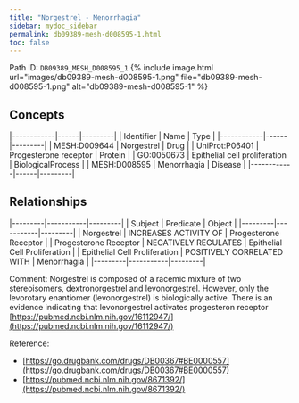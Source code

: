 ```yaml
---
title: "Norgestrel - Menorrhagia"
sidebar: mydoc_sidebar
permalink: db09389-mesh-d008595-1.html
toc: false 
---
```



Path ID: `DB09389_MESH_D008595_1`
{% include image.html url="images/db09389-mesh-d008595-1.png" file="db09389-mesh-d008595-1.png" alt="db09389-mesh-d008595-1" %}

## Concepts

|------------|------|---------|
| Identifier | Name | Type    |
|------------|------|---------|
| MESH:D009644 | Norgestrel | Drug |
| UniProt:P06401 | Progesterone receptor | Protein |
| GO:0050673 | Epithelial cell proliferation | BiologicalProcess |
| MESH:D008595 | Menorrhagia | Disease |
|------------|------|---------|

## Relationships

|---------|-----------|---------|
| Subject | Predicate | Object  |
|---------|-----------|---------|
| Norgestrel | INCREASES ACTIVITY OF | Progesterone Receptor |
| Progesterone Receptor | NEGATIVELY REGULATES | Epithelial Cell Proliferation |
| Epithelial Cell Proliferation | POSITIVELY CORRELATED WITH | Menorrhagia |
|---------|-----------|---------|

Comment: Norgestrel is composed of a racemic mixture of two stereoisomers, dextronorgestrel and levonorgestrel. However, only the levorotary enantiomer (levonorgestrel) is biologically active. There is an evidence indicating that levonorgestrel activates progesteron receptor [https://pubmed.ncbi.nlm.nih.gov/16112947/](https://pubmed.ncbi.nlm.nih.gov/16112947/)

Reference: 
  - [https://go.drugbank.com/drugs/DB00367#BE0000557](https://go.drugbank.com/drugs/DB00367#BE0000557)
  - [https://pubmed.ncbi.nlm.nih.gov/8671392/](https://pubmed.ncbi.nlm.nih.gov/8671392/)
